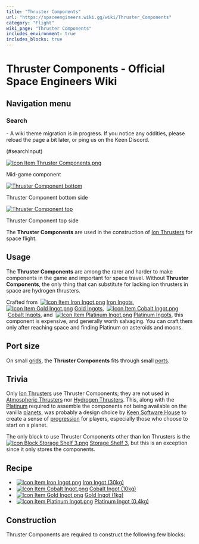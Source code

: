 ```yaml
---
title: "Thruster Components"
url: "https://spaceengineers.wiki.gg/wiki/Thruster_Components"
category: "Flight"
wiki_page: "Thruster Components"
includes_environment: true
includes_blocks: true
---
```


# Thruster Components - Official Space Engineers Wiki

## Navigation menu

### Search

\- A wiki theme migration is in progress. If you notice any oddities, please reload the page a bit later, or ping us on the Keen Discord.

(#searchInput)

[![Icon Item Thruster Components.png](https://spaceengineers.wiki.gg/images/thumb/5/51/Icon_Item_Thruster_Components.png/100px-Icon_Item_Thruster_Components.png?a3a389)](https://spaceengineers.wiki.gg/wiki/File:Icon_Item_Thruster_Components.png)

Mid-game component

[![Thruster Component bottom](https://spaceengineers.wiki.gg/images/thumb/b/bf/Item_thruster_components.png/320px-Item_thruster_components.png?cf6b3a)](https://spaceengineers.wiki.gg/wiki/File:Item_thruster_components.png)

Thruster Component bottom side

[![Thruster Component top](https://spaceengineers.wiki.gg/images/thumb/5/5d/Screenshot_2022-02-15_092528.png/320px-Screenshot_2022-02-15_092528.png?f28367)](https://spaceengineers.wiki.gg/wiki/File:Screenshot_2022-02-15_092528.png)

Thruster Component top side

The **Thruster Components** are used in the construction of [Ion Thrusters](https://spaceengineers.wiki.gg/wiki/Ion_Thrusters "Ion Thrusters") for space flight.

## Usage

The **Thruster Components** are among the rarer and harder to make components in the game and important for space travel. Without **Thruster Components**, the only thing that can substitute for lacking ion thrusters in space are hydrogen thrusters.

Crafted from  [![Icon Item Iron Ingot.png](https://spaceengineers.wiki.gg/images/thumb/e/e7/Icon_Item_Iron_Ingot.png/21px-Icon_Item_Iron_Ingot.png?388ec0)](https://spaceengineers.wiki.gg/wiki/Iron_Ingot "Iron Ingot") [Iron Ingots](https://spaceengineers.wiki.gg/wiki/Iron_Ingot "Iron Ingot"),  [![Icon Item Gold Ingot.png](https://spaceengineers.wiki.gg/images/thumb/d/d6/Icon_Item_Gold_Ingot.png/21px-Icon_Item_Gold_Ingot.png?9fb6c7)](https://spaceengineers.wiki.gg/wiki/Gold_Ingot "Gold Ingot") [Gold Ingots](https://spaceengineers.wiki.gg/wiki/Gold_Ingot "Gold Ingot"),  [![Icon Item Cobalt Ingot.png](https://spaceengineers.wiki.gg/images/thumb/e/e2/Icon_Item_Cobalt_Ingot.png/21px-Icon_Item_Cobalt_Ingot.png?142d75)](https://spaceengineers.wiki.gg/wiki/Cobalt_Ingot "Cobalt Ingot") [Cobalt Ingots](https://spaceengineers.wiki.gg/wiki/Cobalt_Ingot "Cobalt Ingot"), and  [![Icon Item Platinum Ingot.png](https://spaceengineers.wiki.gg/images/thumb/4/4c/Icon_Item_Platinum_Ingot.png/21px-Icon_Item_Platinum_Ingot.png?aea3a0)](https://spaceengineers.wiki.gg/wiki/Platinum_Ingot "Platinum Ingot") [Platinum Ingots](https://spaceengineers.wiki.gg/wiki/Platinum_Ingot "Platinum Ingot"), this component is expensive, and generally worth salvaging. You can craft them only after reaching space and finding Platinum on asteroids and moons.

## Port size

On small [grids](https://spaceengineers.wiki.gg/wiki/Grid "Grid"), the **Thruster Components** fits through small [ports](https://spaceengineers.wiki.gg/wiki/Port "Port").

## Trivia

Only [Ion Thrusters](https://spaceengineers.wiki.gg/wiki/Ion_Thrusters "Ion Thrusters") use Thruster Components; they are not used in [Atmospheric Thrusters](https://spaceengineers.wiki.gg/wiki/Atmospheric_Thrusters "Atmospheric Thrusters") nor [Hydrogen Thrusters](https://spaceengineers.wiki.gg/wiki/Hydrogen_Thrusters "Hydrogen Thrusters"). This, along with the [Platinum](https://spaceengineers.wiki.gg/wiki/Platinum "Platinum") required to assemble the components not being available on the vanilla [planets](https://spaceengineers.wiki.gg/wiki/Planets "Planets"), was probably a design choice by [Keen Software House](https://spaceengineers.wiki.gg/wiki/Keen_Software_House "Keen Software House") to create a sense of [progression](https://spaceengineers.wiki.gg/wiki/Progression "Progression") for players, especially those who choose to start on a planet.

The only block to use Thruster Components other than Ion Thrusters is the  [![Icon Block Storage Shelf 3.png](https://spaceengineers.wiki.gg/images/thumb/9/98/Icon_Block_Storage_Shelf_3.png/21px-Icon_Block_Storage_Shelf_3.png?25eb25)](https://spaceengineers.wiki.gg/wiki/Storage_Shelf_3 "Storage Shelf 3") [Storage Shelf 3](https://spaceengineers.wiki.gg/wiki/Storage_Shelf_3 "Storage Shelf 3"), but this is an exception since it only stores the components.

## Recipe

*    [![Icon Item Iron Ingot.png](https://spaceengineers.wiki.gg/images/thumb/e/e7/Icon_Item_Iron_Ingot.png/21px-Icon_Item_Iron_Ingot.png?388ec0)](https://spaceengineers.wiki.gg/wiki/Iron_Ingot "Iron Ingot") [Iron Ingot (30kg)](https://spaceengineers.wiki.gg/wiki/Iron_Ingot "Iron Ingot")
*    [![Icon Item Cobalt Ingot.png](https://spaceengineers.wiki.gg/images/thumb/e/e2/Icon_Item_Cobalt_Ingot.png/21px-Icon_Item_Cobalt_Ingot.png?142d75)](https://spaceengineers.wiki.gg/wiki/Cobalt_Ingot "Cobalt Ingot") [Cobalt Ingot (10kg)](https://spaceengineers.wiki.gg/wiki/Cobalt_Ingot "Cobalt Ingot")
*    [![Icon Item Gold Ingot.png](https://spaceengineers.wiki.gg/images/thumb/d/d6/Icon_Item_Gold_Ingot.png/21px-Icon_Item_Gold_Ingot.png?9fb6c7)](https://spaceengineers.wiki.gg/wiki/Gold_Ingot "Gold Ingot") [Gold Ingot (1kg)](https://spaceengineers.wiki.gg/wiki/Gold_Ingot "Gold Ingot")
*    [![Icon Item Platinum Ingot.png](https://spaceengineers.wiki.gg/images/thumb/4/4c/Icon_Item_Platinum_Ingot.png/21px-Icon_Item_Platinum_Ingot.png?aea3a0)](https://spaceengineers.wiki.gg/wiki/Platinum_Ingot "Platinum Ingot") [Platinum Ingot (0.4kg)](https://spaceengineers.wiki.gg/wiki/Platinum_Ingot "Platinum Ingot")

## Construction

Thruster Components are required to construct the following few blocks: